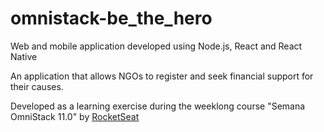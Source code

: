 # omnistack-be_the_hero
Web and mobile application developed using Node.js, React and React Native

An application that allows NGOs to register and seek financial support for their causes.

Developed as a learning exercise during the weeklong course "Semana OmniStack 11.0" by [RocketSeat](https://rocketseat.com.br/)
